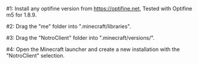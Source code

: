 
#1: Install any optifine version from https://optifine.net, Tested with Optifine m5 for 1.8.9.

#2: Drag the "me" folder into ".minecraft/libraries".

#3: Drag the "NotroClient" folder into ".minecraft/versions/".

#4: Open the Minecraft launcher and create a new installation with the "NotroClient" selection.